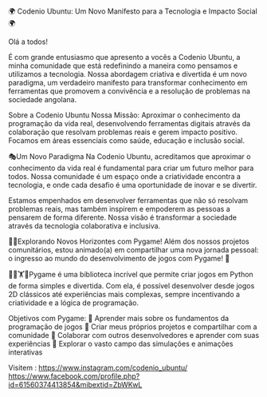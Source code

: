 🌍 Codenio Ubuntu: Um Novo Manifesto para a Tecnologia e Impacto Social 🌍

Olá a todos!

É com grande entusiasmo que apresento a vocês a Codenio Ubuntu, a minha comunidade que está redefinindo a maneira como pensamos e utilizamos a tecnologia. Nossa abordagem criativa e divertida é um novo paradigma, um verdadeiro manifesto para transformar conhecimento em ferramentas que promovem a convivência e a resolução de problemas na sociedade angolana.

Sobre a Codenio Ubuntu
Nossa Missão: Aproximar o conhecimento da programação da vida real, desenvolvendo ferramentas digitais através da colaboração que resolvam problemas reais e gerem impacto positivo. Focamos em áreas essenciais como saúde, educação e inclusão social.

🎭Um Novo Paradigma
Na Codenio Ubuntu, acreditamos que aproximar o conhecimento da vida real é fundamental para criar um futuro melhor para todos. Nossa comunidade é um espaço onde a criatividade encontra a tecnologia, e onde cada desafio é uma oportunidade de inovar e se divertir.

Estamos empenhados em desenvolver ferramentas que não só resolvam problemas reais, mas também inspirem e empoderem as pessoas a pensarem de forma diferente. Nossa visão é transformar a sociedade através da tecnologia colaborativa e inclusiva.

🎡🎠Explorando Novos Horizontes com Pygame!
Além dos nossos projetos comunitários, estou animado(a) em compartilhar uma nova jornada pessoal: o ingresso ao mundo do desenvolvimento de jogos com Pygame! 🚀

🚴‍♀️🏋️🤾Pygame é uma biblioteca incrível que permite criar jogos em Python de forma simples e divertida. Com ela, é possível desenvolver desde jogos 2D clássicos até experiências mais complexas, sempre incentivando a criatividade e a lógica de programação.

Objetivos com Pygame:
🔹 Aprender mais sobre os fundamentos da programação de jogos
🔹 Criar meus próprios projetos e compartilhar com a comunidade
🔹 Colaborar com outros desenvolvedores e aprender com suas experiências
🔹 Explorar o vasto campo das simulações e animações interativas

Visitem : https://www.instagram.com/codenio_ubuntu/
https://www.facebook.com/profile.php?id=61560374413854&mibextid=ZbWKwL
